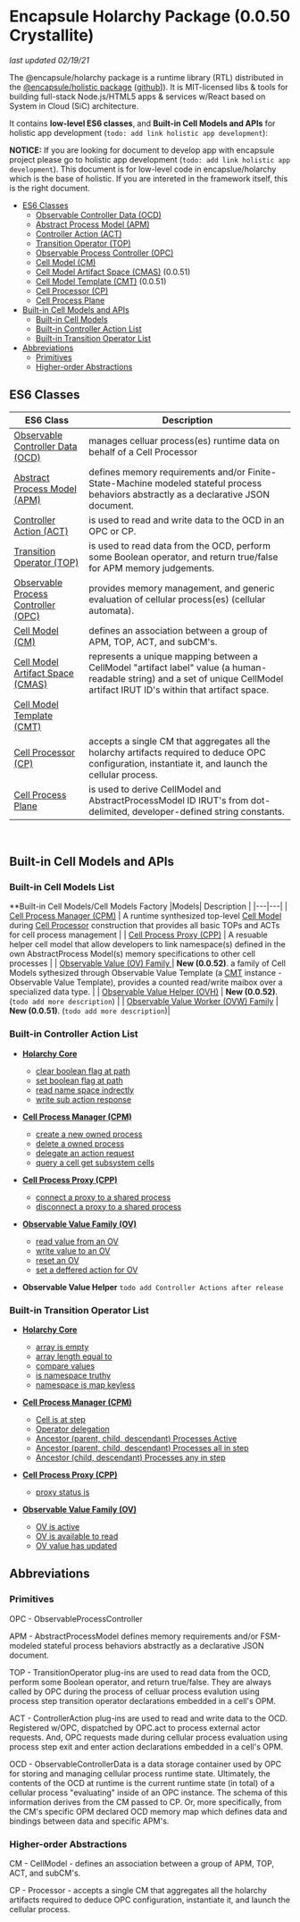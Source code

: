 # Encapsule Holarchy Package (0.0.50 Crystallite)
*last updated 02/19/21*

<!-- reference -->
<!-- external references -->
[encapsule]: https://encapsule.io "Encapsule Project Homepage..."
[github]: https://github.com/Encapsule "Encapsule Project GitHub..."
[arccore filter]: https://encapsule.io/docs/ARCcore/filter
[arccore identifier]: https://encapsule.io/docs/ARCcore/identifier
<!-- core references -->
[ocd]: ./core/observable-controller-data.md
[opc]: ./core/observable-process-controller.md
[apm]: ./core/abstract-process-model.md
[top]: ./core/transition-operator.md
[act]: ./core/controller-action.md
[cp]: ./core/cell-procssor.md
[cm]: ./core/cell-model.md
[cmas]: ./core/cell-model-artifact-space.md
[cmt]: ./core/cell-model-template.md
<!-- holarchy cm: build-in-cell-model reference -->
[ovh]: ./build-in-cell-model/observable-value-helper
[ov]: ./build-in-cell-model/observable-value-family.md
<!-- root reference -->
[top list]: ./transition-operator-apis.md
[act list]: ./controller-action-apis.md

The @encapsule/holarchy package is a runtime library (RTL) distributed in the [@encapsule/holistic package][encapsule] ([github][github]]). It is MIT-licensed libs & tools for building full-stack Node.js/HTML5 apps & services w/React based on System in Cloud (SiC) architecture.

It contains **low-level ES6 classes**, and **Built-in Cell Models and APIs** for holistic app development (`todo: add link holistic app development`):

**NOTICE:** If you are looking for document to develop app with encapsule project please go to holistic app development (`todo: add link holistic app development`). This document is for low-level code in encapslue/holarchy which is the base of holistic. If you are intereted in the framework itself, this is the right document.

* [ES6 Classes](#ES6-Classes)
    * [Observable Controller Data (OCD)](./core/observable-controller-data.md)
    * [Abstract Process Model (APM)](./core/abstract-process-model.md)
    * [Controller Action (ACT)](./core/controller-action.md)
    * [Transition Operator (TOP)](./core/transition-operator.md)
    * [Observable Process Controller (OPC)](./core/observable-process-controller.md)
    * [Cell Model (CM)](./core/cell-model.md)
    * [Cell Model Artifact Space (CMAS)](./core/cell-model-artifact-space.md) (0.0.51)
    * [Cell Model Template (CMT)](./core/cell-model-template.md) (0.0.51)
    * [Cell Processor (CP)](./core/cell-processor.md)
    * [Cell Process Plane](./core/cell-process-plane.md)
* [Built-in Cell Models and APIs](#Built-in-Cell-Models-and-APIs)
    * [Built-in Cell Models](#Built-in-Cell-Models-List)
    * [Built-in Controller Action List](#Built-in-Controller-Action-List)
    * [Built-in Transition Operator List](#Built-in-Transition-Operator-List)
* [Abbreviations](#Abbreviations)
    * [Primitives](#Primitives)
    * [Higher-order Abstractions](#Higher-order-Abstractions)

## ES6 Classes

|ES6 Class| Description |
|---|---|
| [Observable Controller Data (OCD)](./core/observable-controller-data.md) | manages celluar process(es) runtime data on behalf of a Cell Processor |
| [Abstract Process Model (APM)](./core/abstract-process-model.md) | defines memory requirements and/or Finite-State-Machine modeled stateful process behaviors abstractly as a declarative JSON document. |
| [Controller Action (ACT)](./core/controller-action.md) | is used to read and write data to the OCD in an OPC or CP. |
| [Transition Operator (TOP)](./core/transition-operator.md) | is used to read data from the OCD, perform some Boolean operator, and return true/false for APM memory judgements. |
| [Observable Process Controller (OPC)](./core/observable-process-controller.md) | provides memory management, and generic evaluation of cellular process(es) (cellular automata). |
| [Cell Model (CM)](./core/cell-model.md) |  defines an association between a group of APM, TOP, ACT, and subCM's. |
| [Cell Model Artifact Space (CMAS)](./core/cell-model-artifact-space.md) | represents a unique mapping between a CellModel "artifact label" value (a human-readable string) and a set of unique CellModel artifact IRUT ID's within that artifact space.  |
| [Cell Model Template (CMT)](./core/cell-model-template.md) |   |
| [Cell Processor (CP)](./core/cell-processor.md) | accepts a single CM that aggregates all the holarchy artifacts required to deduce OPC configuration, instantiate it, and launch the cellular process. |
| [Cell Process Plane](./core/cell-process-plane.md) | is used to derive CellModel and AbstractProcessModel ID IRUT's from dot-delimited, developer-defined string constants. |

</br>

## Built-in Cell Models and APIs
### Built-in Cell Models List
**Built-in Cell Models/Cell Models Factory
|Models| Description |
|---|---|
| [Cell Process Manager (CPM)](./build-in-cell-model/cell-process-manager.md) | A runtime synthesized top-level [Cell Model](./core/cell-model.md) during [Cell Processor](./core/cell-processor.md) construction that provides all basic TOPs and ACTs for cell process management  |
| [Cell Process Proxy (CPP)](./build-in-cell-model/cell-process-proxy.md) | A resuable helper cell model that allow developers to link namespace(s) defined in the own AbstractProcess Model(s) memory specifications to other cell processes |
| [Observable Value (OV) Family ](./build-in-cell-model/observable-value-family.md) | **New (0.0.52)**. a family of Cell Models sythesized through Observable Value Template (a [CMT][cmt] instance - Observable Value Template), provides a counted read/write maibox over a specialized data type. |
| [Observable Value Helper (OVH)](./build-in-cell-model/observable-value-helper.md) | **New (0.0.52)**. (`todo add more description`) |
| [Observable Value Worker (OVW) Family](./build-in-cell-model/observable-value-proxy-worker-template.md) | **New (0.0.51)**.  (`todo add more description`)|

### Built-in Controller Action List
* **[Holarchy Core](./controller-action-apis.md#Holarchy-Core)**
    * [clear boolean flag at path](./controller-action-apis.md#clear-boolean-flag-at-path)
    * [set boolean flag at path](./controller-action-apis.md#set-boolean-flag-at-path)
    * [read name space indrectly](./controller-action-apis.md#read-name-space-indrectly)
    * [write sub action response](./controller-action-apis.md#write-sub-action-response)

* **[Cell Process Manager (CPM)](./controller-action-apis.md#Cell-Process-Manager-CPM)**
    * [create a new owned process](./controller-action-apis.md#create-a-new-owned-process)
    * [delete a owned process](./controller-action-apis.md#delete-a-owned-process)
    * [delegate an action request](./controller-action-apis.md#delegate-an-action-request)
    * [query a cell get subsystem cells](./controller-action-apis.md#query-a-cell)

* **[Cell Process Proxy (CPP)](./controller-action-apis.md#Cell-Process-Proxy-CPP)**
    * [connect a proxy to a shared process](./controller-action-apis.md#connect-a-proxy-to-a-shared-process)
    * [disconnect a proxy to a shared process](./controller-action-apis.md#disconnect-a-proxy-to-a-shared-process)

* **[Observable Value Family (OV)](./controller-action-apis.md#Observable-Value-Family)**
    * [read value from an OV](./controller-action-apis.md#ov-read-value)
    * [write value to an OV](./controller-action-apis.md#ov-write-value)
    * [reset an OV](./controller-action-apis.md#ov-reset-value)
    * [set a deffered action for OV](./controller-action-apis.md#ov-set-defferred-action)

* **Observable Value Helper**
    `todo add Controller Actions after release`



### Built-in Transition Operator List
* **[Holarchy Core](./transition-operator-apis.md#Holarchy-Core)**
    * [array is empty](./transition-operator-apis.md#array-is-empty)
    * [array length equal to](./transition-operator-apis.md#array-length-equal-to)
    * [compare values](./transition-operator-apis.md#compare-values)
    * [is namespace truthy](./transition-operator-apis.md#is-namespace-truthy)
    * [namespace is map keyless](./transition-operator-apis.md#namespace-is-map-keyless)

* **[Cell Process Manager (CPM)](./transition-operator-apis.md#Cell-Process-Manager-CPM)**
    * [Cell is at step](./transition-operator-apis.md#cell-is-at-step)
    * [Operator delegation](./transition-operator-apis.md#operator-delegation)
    * [Ancestor (parent, child, descendant) Processes Active](./transition-operator-apis.md#ancestor-processes-active)
    * [Ancestor (parent, child, descendant) Processes all in step](./transition-operator-apis.md#ancestor-processes-all-in-step)
    * [Ancestor (child, descendant) Processes any in step](./transition-operator-apis.md#ancestor-processes-any-in-step)

* **[Cell Process Proxy (CPP)](./transition-operator-apis.md#Cell-Process-Proxy-CPP)**
    * [proxy status is](./transition-operator-apis.md#proxy-status-is)

* **[Observable Value Family (OV)](./transition-operator-apis.md#Observable-Value-Family)**
    * [OV is active](./transition-operator-apis.md#ov-value-is-active)
    * [OV is available to read](./transition-operator-apis.md#ov-value-is-available)
    * [OV value has updated](./transition-operator-apis.md#ov-value-has-updated)

## Abbreviations

### Primitives

OPC - ObservableProcessController

APM - AbstractProcessModel defines memory requirements and/or FSM-modeled stateful process behaviors abstractly as a declarative JSON document.

TOP - TransitionOperator plug-ins are used to read data from the OCD, perform some Boolean operator, and return true/false. They are always called by OPC during the process of celluar process evalution using process step transition operator declarations embedded in a cell's OPM.

ACT - ControllerAction plug-ins are used to read and write data to the OCD. Registered w/OPC, dispatched by OPC.act to process external actor requests. And, OPC requests made during cellular process evaluation using process step exit and enter action declarations embedded in a cell's OPM.

OCD - ObservableControllerData is a data storage container used by OPC for storing and managing cellular process runtime state. Ultimately, the contents of the OCD at runtime is the current runtime state (in total) of a cellular process "evaluating" inside of an OPC instance. The schema of this information derives from the CM passed to CP. Or, more specifically, from the CM's specific OPM declared OCD memory map which defines data and bindings between data and specific APM's.

### Higher-order Abstractions

CM - CellModel - defines an association between a group of APM, TOP, ACT, and subCM's.

CP - Processor - accepts a single CM that aggregates all the holarchy artifacts required to deduce OPC configuration, instantiate it, and launch the cellular process.


